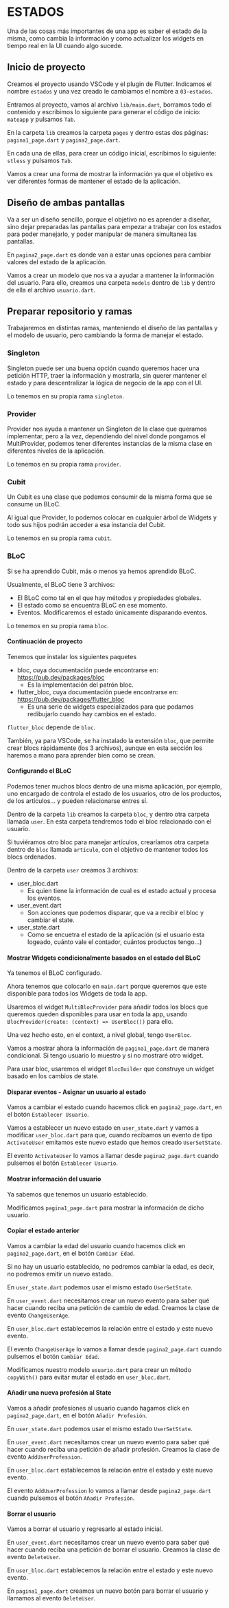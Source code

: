 # ESTADOS

Una de las cosas más importantes de una app es saber el estado de la misma, como cambia la información y como actualizar los widgets en tiempo real en la UI cuando algo sucede.

## Inicio de proyecto

Creamos el proyecto usando VSCode y el plugin de Flutter. Indicamos el nombre `estados` y una vez creado le cambiamos el nombre a `03-estados`.

Entramos al proyecto, vamos al archivo `lib/main.dart`, borramos todo el contenido y escribimos lo siguiente para generar el código de inicio: `mateapp` y pulsamos `Tab`.

En la carpeta `lib` creamos la carpeta `pages` y dentro estas dos páginas: `pagina1_page.dart` y `pagina2_page.dart`.

En cada una de ellas, para crear un código inicial, escribimos lo siguiente: `stless` y pulsamos `Tab`.

Vamos a crear una forma de mostrar la información ya que el objetivo es ver diferentes formas de mantener el estado de la aplicación.

## Diseño de ambas pantallas

Va a ser un diseño sencillo, porque el objetivo no es aprender a diseñar, sino dejar preparadas las pantallas para empezar a trabajar con los estados para poder manejarlo, y poder manipular de manera simultanea las pantallas.

En `pagina2_page.dart` es donde van a estar unas opciones para cambiar valores del estado de la aplicación.

Vamos a crear un modelo que nos va a ayudar a mantener la información del usuario. Para ello, creamos una carpeta `models` dentro de `lib` y dentro de ella el archivo `usuario.dart`.

## Preparar repositorio y ramas

Trabajaremos en distintas ramas, manteniendo el diseño de las pantallas y el modelo de usuario, pero cambiando la forma de manejar el estado.

### Singleton

Singleton puede ser una buena opción cuando queremos hacer una petición HTTP, traer la información y mostrarla, sin querer mantener el estado y para descentralizar la lógica de negocio de la app con el UI.

Lo tenemos en su propia rama `singleton`.

### Provider

Provider nos ayuda a mantener un Singleton de la clase que queramos implementar, pero a la vez, dependiendo del nivel donde pongamos el MultiProvider, podemos tener diferentes instancias de la misma clase en diferentes niveles de la aplicación.

Lo tenemos en su propia rama `provider`.

### Cubit

Un Cubit es una clase que podemos consumir de la misma forma que se consume un BLoC.

Al igual que Provider, lo podemos colocar en cualquier árbol de Widgets y todo sus hijos podrán acceder a esa instancia del Cubit.

Lo tenemos en su propia rama `cubit`.

### BLoC

Si se ha aprendido Cubit, más o menos ya hemos aprendido BLoC.

Usualmente, el BLoC tiene 3 archivos:

- El BLoC como tal en el que hay métodos y propiedades globales.
- El estado como se encuentra BLoC en ese momento.
- Eventos. Modificaremos el estado únicamente disparando eventos.

Lo tenemos en su propia rama `bloc`.

#### Continuación de proyecto

Tenemos que instalar los siguientes paquetes 

- bloc, cuya documentación puede encontrarse en: https://pub.dev/packages/bloc
  - Es la implementación del patrón bloc.
- flutter_bloc, cuya documentación puede encontrarse en: https://pub.dev/packages/flutter_bloc
  - Es una serie de widgets especializados para que podamos redibujarlo cuando hay cambios en el estado.

`flutter_bloc` depende de `bloc`.

También, ya para VSCode, se ha instalado la extensión `bloc`, que permite crear blocs rápidamente (los 3 archivos), aunque en esta sección los haremos a mano para aprender bien como se crean.

#### Configurando el BLoC

Podemos tener muchos blocs dentro de una misma aplicación, por ejemplo, uno encargado de controla el estado de los usuarios, otro de los productos, de los artículos... y pueden relacionarse entres sí.

Dentro de la carpeta `lib` creamos la carpeta `bloc`, y dentro otra carpeta llamada `user`. En esta carpeta tendremos todo el bloc relacionado con el usuario.

Si tuviéramos otro bloc para manejar artículos, crearíamos otra carpeta dentro de `bloc` llamada `artículo`, con el objetivo de mantener todos los blocs ordenados.

Dentro de la carpeta `user` creamos 3 archivos:

- user_bloc.dart
  - Es quien tiene la información de cual es el estado actual y procesa los eventos.
- user_event.dart
  - Son acciones que podemos disparar, que va a recibir el bloc y cambiar el state.
- user_state.dart
  - Como se encuetra el estado de la aplicación (si el usuario esta logeado, cuánto vale el contador, cuántos productos tengo...)

#### Mostrar Widgets condicionalmente basados en el estado del BLoC

Ya tenemos el BLoC configurado.

Ahora tenemos que colocarlo en `main.dart` porque queremos que este disponible para todos los Widgets de toda la app.

Usaremos el widget `MultiBlocProvider` para añadir todos los blocs que queremos queden disponibles para usar en toda la app, usando `BlocProvider(create: (context) => UserBloc())` para ello.

Una vez hecho esto, en el context, a nivel global, tengo `UserBloc`.

Vamos a mostrar ahora la información de `pagina1_page.dart` de manera condicional. Si tengo usuario lo muestro y si no mostraré otro widget.

Para usar bloc, usaremos el widget `BlocBuilder` que construye un widget basado en los cambios de state.

#### Disparar eventos - Asignar un usuario al estado

Vamos a cambiar el estado cuando hacemos click en `pagina2_page.dart`, en el botón `Establecer Usuario`.

Vamos a establecer un nuevo estado en `user_state.dart` y vamos a modificar `user_bloc.dart` para que, cuando recibamos un evento de tipo `ActivateUser` emitamos este nuevo estado que hemos creado `UserSetState`.

El evento `ActivateUser` lo vamos a llamar desde `pagina2_page.dart` cuando pulsemos el botón `Establecer Usuario`.

#### Mostrar información del usuario

Ya sabemos que tenemos un usuario establecido.

Modificamos `pagina1_page.dart` para mostrar la información de dicho usuario.

#### Copiar el estado anterior

Vamos a cambiar la edad del usuario cuando hacemos click en `pagina2_page.dart`, en el botón `Cambiar Edad`.

Si no hay un usuario establecido, no podremos cambiar la edad, es decir, no podremos emitir un nuevo estado.

En `user_state.dart` podemos usar el mismo estado `UserSetState`.

En `user_event.dart` necesitamos crear un nuevo evento para saber qué hacer cuando reciba una petición de cambio de edad. Creamos la clase de evento `ChangeUserAge`.

En `user_bloc.dart` establecemos la relación entre el estado y este nuevo evento.

El evento `ChangeUserAge` lo vamos a llamar desde `pagina2_page.dart` cuando pulsemos el botón `Cambiar Edad`.

Modificamos nuestro modelo `usuario.dart` para crear un método `copyWith()` para evitar mutar el estado en `user_bloc.dart`.

#### Añadir una nueva profesión al State

Vamos a añadir profesiones al usuario cuando hagamos click en `pagina2_page.dart`, en el botón `Añadir Profesión`.

En `user_state.dart` podemos usar el mismo estado `UserSetState`.

En `user_event.dart` necesitamos crear un nuevo evento para saber qué hacer cuando reciba una petición de añadir profesión. Creamos la clase de evento `AddUserProfession`.

En `user_bloc.dart` establecemos la relación entre el estado y este nuevo evento.

El evento `AddUserProfession` lo vamos a llamar desde `pagina2_page.dart` cuando pulsemos el botón `Añadir Profesión`.

#### Borrar el usuario

Vamos a borrar el usuario y regresarlo al estado inicial.

En `user_event.dart` necesitamos crear un nuevo evento para saber qué hacer cuando reciba una petición de borrar el usuario. Creamos la clase de evento `DeleteUser`.

En `user_bloc.dart` establecemos la relación entre el estado y este nuevo evento.

En `pagina1_page.dart` creamos un nuevo botón para borrar el usuario y llamamos al evento `DeleteUser`.